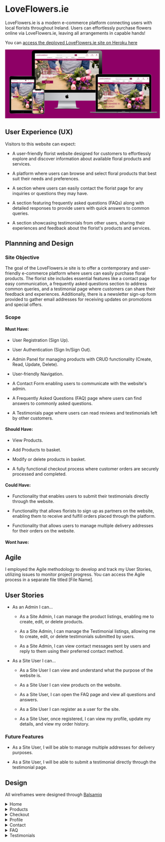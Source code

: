 # LoveFlowers.ie

LoveFlowers.ie is a modern e-commerce platform connecting users with local florists throughout Ireland. Users can effortlessly purchase flowers online via LoveFlowers.ie, leaving all arrangements in capable hands! 

You can [access the deployed LoveFlowers.ie site on Heroku here](https://loveflowers-conal-4ff1b669baa9.herokuapp.com/)

<img src="./media/readme/mulitdevicemockup.jpg">

## User Experience (UX)

Visitors to this website can expect:

 -  A user-friendly florist website designed for customers to effortlessly explore and discover information about available floral products and services.

 - A platform where users can browse and select floral products that best suit their needs and preferences.

 - A section where users can easily contact the florist page for any inquiries or questions they may have.

 - A section featuring frequently asked questions (FAQs) along with detailed responses to provide users with quick answers to common queries.

 - A section showcasing testimonials from other users, sharing their experiences and feedback about the florist's products and services.

## Plannning and Design

### Site Objective

The goal of the LoveFlowers.ie site is to offer a contemporary and user-friendly e-commerce platform where users can easily purchase floral products. The florist site includes essential features like a contact page for easy communication, a frequently asked questions section to address common queries, and a testimonial page where customers can share their feedback and experiences. Additionally, there is a newsletter sign-up form provided to gather email addresses for receiving updates on promotions and special offers.

### Scope

#### Must Have:

 - User Registration (Sign Up).

 - User Authentication (Sign In/Sign Out).

 - Admin Panel for managing products with CRUD functionality (Create, Read, Update, Delete).

 - User-friendly Navigation.

 - A Contact Form enabling users to communicate with the website's admin.

 - A Frequently Asked Questions (FAQ) page where users can find answers to commonly asked questions.

 - A Testimonials page where users can read reviews and testimonials left by other customers.

#### Should Have:

 - View Products.

 - Add Products to basket.

 - Modify or delete products in basket.

 - A fully functional checkout process where customer orders are securely processed and completed.

#### Could Have:

 - Functionality that enables users to submit their testimonials directly through the website.

 - Functionality that allows florists to sign up as partners on the website, enabling them to receive and fulfill orders placed through the platform.

 - Functionality that allows users to manage multiple delivery addresses for their orders on the website. 

#### Wont have:



## Agile

I employed the Agile methodology to develop and track my User Stories, utilizing issues to monitor project progress. You can access the Agile process in a separate file titled [File Name].

## User Stories

 - As an Admin I can...
    
    - As a Site Admin, I can manage the product listings, enabling me to create, edit, or delete products.

    - As a Site Admin, I can manage the Testimonial listings, allowing me to create, edit, or delete testimonials submitted by users.

    - As a Site Admin, I can view contact messages sent by users and reply to them using their preferred contact method. 

 - As a Site User I can...

    - As a Site User I can view and understand what the purpose of the website is.

    - As a Site User I can view products on the website.

    - As a Site User, I can open the FAQ page and view all questions and answers.

    - As a Site User I can register as a user for the site.

    - As a Site User, once registered, I can view my profile, update my details, and view my order history. 

###  Future Features

 - As a Site User, I will be able to manage multiple addresses for delivery purposes.

 - As a Site User, I will be able to submit a testimonial directly through the testimonial page. 

## Design 

All wireframes were designed through [Balsamiq](https://balsamiq.com/)

<details>
  <summary>Home</summary>

  <br>

  ![Home](media/readme/home.jpg)

</details>

<details>
  <summary>Products</summary>

  <br>

  ![Products](media/readme/products.jpg)

</details>

<details>
  <summary>Checkout</summary>

  <br>

  ![Checkout](media/readme/checkout.jpg)

</details>

<details>
  <summary>Profile</summary>

  <br>

  ![Profile](media/readme/profile.jpg)

</details>

<details>
  <summary>Contact</summary>

  <br>

  ![Contact](media/readme/contact.jpg)

</details>

<details>
  <summary>FAQ</summary>

  <br>

  ![FAQ](media/readme/faq.jpg)

</details>

<details>
  <summary>Testimonials</summary>

  <br>

  ![Testimonials](media/readme/testimonial.jpg)

</details>